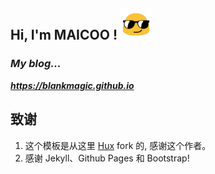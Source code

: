 <h2> Hi, I'm MAICOO ! <img src="https://raw.githubusercontent.com/blankmagic/blankmagic/main/IMG/github-cool.gif" width="50"></h2>

### <em><b>My blog...</b></em>

<em><b>https://blankmagic.github.io</b></em>

## 致谢

1. 这个模板是从这里 [Hux](https://github.com/Huxpro/huxpro.github.io) fork 的, 感谢这个作者。 
2. 感谢 Jekyll、Github Pages 和 Bootstrap!
